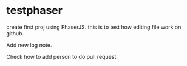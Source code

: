# testphaser
create first proj using PhaserJS.
this is to test how editing file work on github.

Add new log note.

Check how to add person to do pull request.
